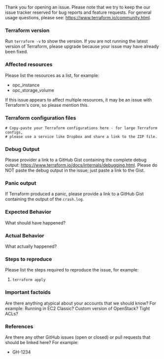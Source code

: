 Thank you for opening an issue. Please note that we try to keep the our issue tracker reserved for bug reports and feature requests. For general usage questions, please see: https://www.terraform.io/community.html.

### Terraform version

Run `terraform -v` to show the version. If you are not running the latest
version of Terraform, please upgrade because your issue may have already been
fixed.

### Affected resources

Please list the resources as a list, for example:

* opc_instance
* opc_storage_volume

If this issue appears to affect multiple resources, it may be an issue with
Terraform's core, so please mention this.

### Terraform configuration files

```hcl
# Copy-paste your Terraform configurations here - for large Terraform configs,
# please use a service like Dropbox and share a link to the ZIP file.
```

### Debug Output

Please provider a link to a GitHub Gist containing the complete debug output: https://www.terraform.io/docs/internals/debugging.html. Please do NOT paste the debug output in the issue; just paste a link to the Gist.

### Panic output

If Terraform produced a panic, please provide a link to a GitHub Gist containing the output of the `crash.log`.

### Expected Behavior

What should have happened?

### Actual Behavior

What actually happened?

### Steps to reproduce

Please list the steps required to reproduce the issue, for example:

1. `terraform apply`

### Important factoids

Are there anything atypical about your accounts that we should know? For example: Running in EC2 Classic? Custom version of OpenStack? Tight ACLs?

### References

Are there any other GitHub issues (open or closed) or pull requests that should
be linked here? For example:

- GH-1234
